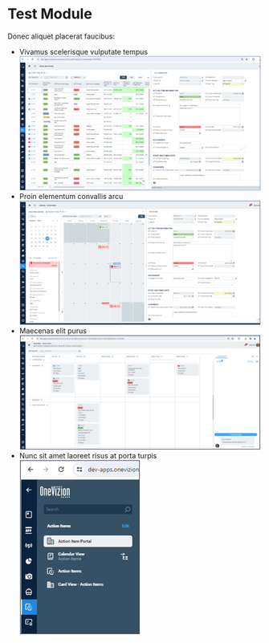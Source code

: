# Test Module

Donec aliquet placerat faucibus: 
- Vivamus scelerisque vulputate tempus </br> ![image](/img/img1.png)
- Proin elementum convallis arcu </br>  ![image](/img/img2.png)
- Maecenas elit purus </br>  ![image](/img/img3.png)
- Nunc sit amet laoreet risus at porta turpis </br>  ![image](/img/img4.png)













